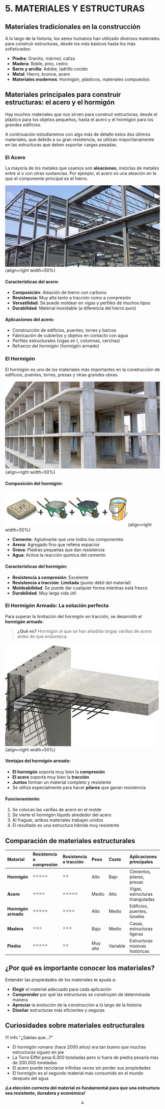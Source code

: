 # **5. MATERIALES Y ESTRUCTURAS**

## **Materiales tradicionales en la construcción**

A lo largo de la historia, los seres humanos han utilizado diversos materiales para construir estructuras, desde los más básicos hasta los más sofisticados:

- **Piedra**: Granito, mármol, caliza
- **Madera**: Roble, pino, cedro
- **Barro y arcilla**: Adobe, ladrillo cocido
- **Metal**: Hierro, bronce, acero
- **Materiales modernos**: Hormigón, plásticos, materiales compuestos

## **Materiales principales para construir estructuras: el acero y el hormigón**

Hay muchos materiales que nos sirven para construir estructuras, desde el plástico para los objetos pequeños, hasta el acero y el hormigón para los grandes edificios.

A continuación estudiaremos con algo más de detalle estos dos últimos materiales, que debido a su gran resistencia, se utilizan mayoritariamente en las estructuras que deben soportar cargas pesadas.

### **El Acero**

La mayoría de los metales que usamos son **aleaciones**, mezclas de metales entre sí o con otras sustancias. Por ejemplo, el acero es una aleación en la que el componente principal es el hierro.

![Estructura de acero](./media/acero.jpg){align=right width=50%}

#### **Características del acero:**

- **Composición**: Aleación de hierro con carbono
- **Resistencia**: Muy alta tanto a tracción como a compresión
- **Versatilidad**: Se puede moldear en vigas y perfiles de muchos tipos
- **Durabilidad**: Material inoxidable (a diferencia del hierro puro)


#### **Aplicaciones del acero:**

- Construcción de edificios, puentes, torres y barcos
- Fabricación de cubiertos y objetos en contacto con agua
- Perfiles estructurales (vigas en I, columnas, cerchas)
- Refuerzo del hormigón (hormigón armado)


### **El Hormigón**

El hormigón es uno de los materiales más importantes en la construcción de edificios, puentes, torres, presas y otras grandes obras.

![Estructura de hormigón](./media/hormigon_edificio.jpg){align=right width=50%}

#### **Composición del hormigón:**

![Hormigón](./media/hormigonsimple.png){align=right width=50%}

- **Cemento**: Aglutinante que une todos los componentes
- **Arena**: Agregado fino que rellena espacios
- **Grava**: Piedras pequeñas que dan resistencia
- **Agua**: Activa la reacción química del cemento

#### **Características del hormigón:**

- **Resistencia a compresión**: Excelente
- **Resistencia a tracción**: **Limitada** (punto débil del material)
- **Moldeabilidad**: Se puede dar cualquier forma mientras está fresco
- **Durabilidad**: Muy larga vida útil


### **El Hormigón Armado: La solución perfecta**

Para superar la limitación del hormigón en tracción, se desarrolló el **hormigón armado**:

> **¿Qué es?** Hormigón al que se han añadido largas varillas de acero antes de que endurezca.

![Hormigón armado](./media/hormigon_armado.jpg){align=right width=50%}

#### **Ventajas del hormigón armado:**

- **El hormigón** soporta muy bien la **compresión**
- **El acero** soporta muy bien la **tracción**
- **Juntos** forman un material completo y resistente
- Se utiliza especialmente para hacer **pilares** que ganan resistencia

#### **Funcionamiento:**

1. Se colocan las varillas de acero en el molde
2. Se vierte el hormigón líquido alrededor del acero
3. Al fraguar, ambos materiales trabajan unidos
4. El resultado es una estructura híbrida muy resistente

## **Comparación de materiales estructurales**

| Material | Resistencia a compresión | Resistencia a tracción | Peso | Coste | Aplicaciones principales |
| :-- | :-- | :-- | :-- | :-- | :-- |
| **Hormigón** | ⭐⭐⭐⭐⭐ | ⭐⭐ | Alto | Bajo | Cimientos, pilares, presas |
| **Acero** | ⭐⭐⭐⭐ | ⭐⭐⭐⭐⭐ | Medio | Alto | Vigas, estructuras trianguladas |
| **Hormigón armado** | ⭐⭐⭐⭐⭐ | ⭐⭐⭐⭐ | Alto | Medio | Edificios, puentes, túneles |
| **Madera** | ⭐⭐⭐ | ⭐⭐⭐ | Bajo | Medio | Casas, estructuras ligeras |
| **Piedra** | ⭐⭐⭐⭐⭐ | ⭐⭐ | Muy alto | Variable | Estructuras masivas históricas |

## **¿Por qué es importante conocer los materiales?**

Entender las propiedades de los materiales te ayuda a:

- **Elegir** el material adecuado para cada aplicación
- **Comprender** por qué las estructuras se construyen de determinada manera
- **Apreciar** la evolución de la construcción a lo largo de la historia
- **Diseñar** estructuras más eficientes y seguras


## **Curiosidades sobre materiales estructurales**

!!! info "¿Sabías que...?"
- El hormigón romano (hace 2000 años) era tan bueno que muchas estructuras siguen en pie
- La Torre Eiffel pesa 6.300 toneladas pero si fuera de piedra pesaría más de 200.000 toneladas
- El acero puede reciclarse infinitas veces sin perder sus propiedades
- El hormigón es el segundo material más consumido en el mundo después del agua

**¡La elección correcta del material es fundamental para que una estructura sea resistente, duradera y económica!**

<div style="text-align: center">⁂</div>